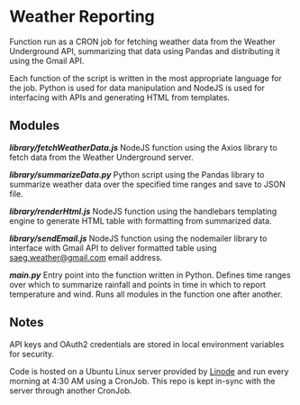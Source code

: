 # Weather Reporting

Function run as a CRON job for fetching weather data from the Weather Underground API, summarizing that data using Pandas and distributing it using the Gmail API.

Each function of the script is written in the most appropriate language for the job. Python is used for data manipulation and NodeJS is used for interfacing with APIs and generating HTML from templates.

## Modules

**_library/fetchWeatherData.js_**
NodeJS function using the Axios library to fetch data from the Weather Underground server.

**_library/summarizeData.py_**
Python script using the Pandas library to summarize weather data over the specified time ranges and save to JSON file.

**_library/renderHtml.js_**
NodeJS function using the handlebars templating engine to generate HTML table with formatting from summarized data.

**_library/sendEmail.js_**
NodeJS function using the nodemailer library to interface with Gmail API to deliver formatted table using saeg.weather@gmail.com email address.

**_main.py_**
Entry point into the function written in Python. Defines time ranges over which to summarize rainfall and points in time in which to report temperature and wind. Runs all modules in the function one after another.

## Notes

API keys and OAuth2 credentials are stored in local environment variables for security.

Code is hosted on a Ubuntu Linux server provided by [Linode](https://www.linode.com) and run every morning at 4:30 AM using a CronJob. This repo is kept in-sync with the server through another CronJob. 